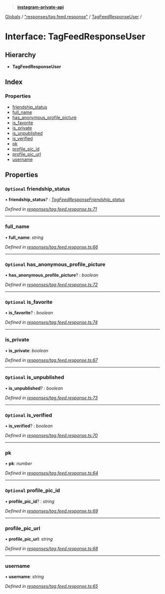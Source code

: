 > **[instagram-private-api](../README.md)**

[Globals](../README.md) / ["responses/tag.feed.response"](../modules/_responses_tag_feed_response_.md) / [TagFeedResponseUser](_responses_tag_feed_response_.tagfeedresponseuser.md) /

# Interface: TagFeedResponseUser

## Hierarchy

* **TagFeedResponseUser**

## Index

### Properties

* [friendship_status](_responses_tag_feed_response_.tagfeedresponseuser.md#optional-friendship_status)
* [full_name](_responses_tag_feed_response_.tagfeedresponseuser.md#full_name)
* [has_anonymous_profile_picture](_responses_tag_feed_response_.tagfeedresponseuser.md#optional-has_anonymous_profile_picture)
* [is_favorite](_responses_tag_feed_response_.tagfeedresponseuser.md#optional-is_favorite)
* [is_private](_responses_tag_feed_response_.tagfeedresponseuser.md#is_private)
* [is_unpublished](_responses_tag_feed_response_.tagfeedresponseuser.md#optional-is_unpublished)
* [is_verified](_responses_tag_feed_response_.tagfeedresponseuser.md#optional-is_verified)
* [pk](_responses_tag_feed_response_.tagfeedresponseuser.md#pk)
* [profile_pic_id](_responses_tag_feed_response_.tagfeedresponseuser.md#optional-profile_pic_id)
* [profile_pic_url](_responses_tag_feed_response_.tagfeedresponseuser.md#profile_pic_url)
* [username](_responses_tag_feed_response_.tagfeedresponseuser.md#username)

## Properties

### `Optional` friendship_status

• **friendship_status**? : *[TagFeedResponseFriendship_status](_responses_tag_feed_response_.tagfeedresponsefriendship_status.md)*

*Defined in [responses/tag.feed.response.ts:71](https://github.com/dilame/instagram-private-api/blob/e9c516c/src/responses/tag.feed.response.ts#L71)*

___

###  full_name

• **full_name**: *string*

*Defined in [responses/tag.feed.response.ts:66](https://github.com/dilame/instagram-private-api/blob/e9c516c/src/responses/tag.feed.response.ts#L66)*

___

### `Optional` has_anonymous_profile_picture

• **has_anonymous_profile_picture**? : *boolean*

*Defined in [responses/tag.feed.response.ts:72](https://github.com/dilame/instagram-private-api/blob/e9c516c/src/responses/tag.feed.response.ts#L72)*

___

### `Optional` is_favorite

• **is_favorite**? : *boolean*

*Defined in [responses/tag.feed.response.ts:74](https://github.com/dilame/instagram-private-api/blob/e9c516c/src/responses/tag.feed.response.ts#L74)*

___

###  is_private

• **is_private**: *boolean*

*Defined in [responses/tag.feed.response.ts:67](https://github.com/dilame/instagram-private-api/blob/e9c516c/src/responses/tag.feed.response.ts#L67)*

___

### `Optional` is_unpublished

• **is_unpublished**? : *boolean*

*Defined in [responses/tag.feed.response.ts:73](https://github.com/dilame/instagram-private-api/blob/e9c516c/src/responses/tag.feed.response.ts#L73)*

___

### `Optional` is_verified

• **is_verified**? : *boolean*

*Defined in [responses/tag.feed.response.ts:70](https://github.com/dilame/instagram-private-api/blob/e9c516c/src/responses/tag.feed.response.ts#L70)*

___

###  pk

• **pk**: *number*

*Defined in [responses/tag.feed.response.ts:64](https://github.com/dilame/instagram-private-api/blob/e9c516c/src/responses/tag.feed.response.ts#L64)*

___

### `Optional` profile_pic_id

• **profile_pic_id**? : *string*

*Defined in [responses/tag.feed.response.ts:69](https://github.com/dilame/instagram-private-api/blob/e9c516c/src/responses/tag.feed.response.ts#L69)*

___

###  profile_pic_url

• **profile_pic_url**: *string*

*Defined in [responses/tag.feed.response.ts:68](https://github.com/dilame/instagram-private-api/blob/e9c516c/src/responses/tag.feed.response.ts#L68)*

___

###  username

• **username**: *string*

*Defined in [responses/tag.feed.response.ts:65](https://github.com/dilame/instagram-private-api/blob/e9c516c/src/responses/tag.feed.response.ts#L65)*
